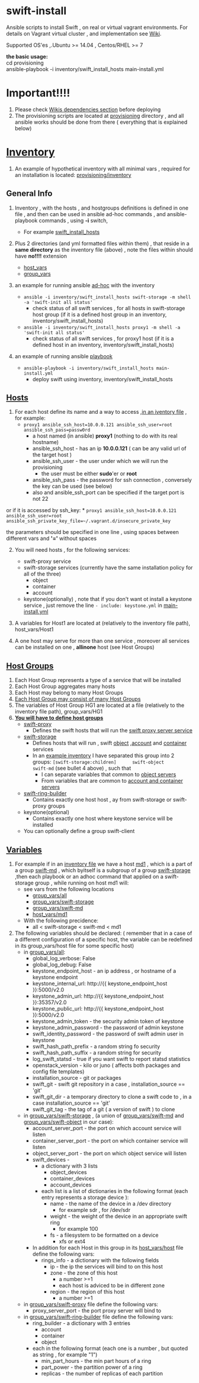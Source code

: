 # swift-install
Ansible scripts to install Swift , on real or virtual vagrant environments. For details on Vagrant virtual cluster , and implementation see [Wiki](https://github.com/Open-I-Beam/swift-install/wiki).

Supported OS'es ,.Ubuntu >= 14.04 , Centos/RHEL >= 7

**the basic usage:**    
cd provisioning    
ansible-playbook -i inventory/swift_install_hosts main-install.yml

# Important!!!!   
1. Please check [Wikis dependencies section](https://github.com/Open-I-Beam/swift-install/wiki/Dependencies) before deploying 
2. The provisioning scripts are located at [provisioning](https://github.com/Open-I-Beam/swift-install/tree/master/provisioning) directory , and all ansible works should be done from there ( everything that is explained below)   


# [Inventory](http://docs.ansible.com/intro_inventory.html)
1. An example of hypothetical inventory with all minimal vars , required for an installation is located:     [provisioning/inventory](https://github.com/Open-I-Beam/swift-install/tree/master/provisioning/inventory)

## General Info
1. Inventory , with the hosts , and hostgroups definitions is defined in one file , and then can be used in ansible ad-hoc commands , and ansible-playbook commands , using **-i** switch, 
    * For example [swift_install_hosts](https://github.com/Open-I-Beam/swift-install/blob/master/provisioning/inventory/swift_install_hosts)

2. Plus 2 directories (and yml formatted files within them) , that reside in a **same directory** as the inventory file (above) , note the files within should have **no!!!!** extension
    * [host_vars](https://github.com/Open-I-Beam/swift-install/tree/master/provisioning/inventory/host_vars)
    * [group_vars](https://github.com/Open-I-Beam/swift-install/tree/master/provisioning/inventory/group_vars)

3. an example for running ansible [ad-hoc](http://docs.ansible.com/intro_adhoc.html) with the inventory
    * ```ansible -i inventory/swift_install_hosts swift-storage -m shell -a 'swift-init all status'```
       * check status of all swift services , for all hosts in swift-storage host group (if it is a defined host group in an inventory, inventory/swift_install_hosts)
    * ```ansible -i inventory/swift_install_hosts proxy1 -m shell -a 'swift-init all status'```
       * check status of all swift services , for proxy1 host (if it is a defined host in an inventory, inventory/swift_install_hosts)

4. an example of running ansible [playbook](http://docs.ansible.com/playbooks.html)
    * ```ansible-playbook -i inventory/swift_install_hosts main-install.yml```
        * deploy swift using inventory, inventory/swift_install_hosts

## [Hosts](http://docs.ansible.com/intro_inventory.html#hosts-and-groups)
1. For each host define its name and a way to access ,[in an iventory file](https://github.com/Open-I-Beam/swift-install/blob/master/provisioning/inventory/swift_install_hosts) , for example:
     * ```proxy1 ansible_ssh_host=10.0.0.121 ansible_ssh_user=root ansible_ssh_pass=passw0rd```
         * a host named (in ansible) **proxy1** (nothing to do with its real hostname)
         * ansible_ssh_host - has an ip **10.0.0.121** ( can be any valid url of the target host )
         * ansible_ssh_user - the user under which we will run the provisioning
             * the user must be either **sudo**'er or **root**
         * ansible_ssh_pass - the password for ssh connection , conversely the key can be used (see below)
         * also and ansible_ssh_port can be specified if the target port is not 22
         

  or if it is accessed by ssh_key:
     * ```proxy1 ansible_ssh_host=10.0.0.121 ansible_ssh_user=root ansible_ssh_private_key_file=~/.vagrant.d/insecure_private_key```
  
  the parameters should be specified in one line , using spaces between different vars and **'='** without spaces
  
2. You will need hosts , for the following services:
     * swift-proxy service
     * swift-storage services (currently have the same installation policy for all of the three)
         * object  
         * container
         * account
     * keystone(optionally) , note that if you don't want ot install a keystone service , just remove the line ```- include: keystone.yml``` in [main-install.yml](https://github.com/Open-I-Beam/swift-install/blob/master/provisioning/main-install.yml)

3. A variables for Host1 are located at (relatively to the inventory file path), host_vars/Host1 

4. A one host may serve for more than one service , moreover all services can be installed on one , **allinone** host (see Host Groups)


## [Host Groups](http://docs.ansible.com/intro_inventory.html#hosts-and-groups)
1. Each Host Group represents a type of a service that will be installed
2. Each Host Group aggregates many hosts
3. Each Host may belong to many Host Groups
4. [Each Host Group may consist of many Host Groups](http://docs.ansible.com/intro_inventory.html#groups-of-groups-and-group-variables)
5. The variables of Host Group HG1 are located at a file (relatively to the inventory file path), group_vars/HG1
6. [**You will have to define host groups**](https://github.com/Open-I-Beam/swift-install/blob/master/provisioning/inventory/swift_install_hosts)
    * [swift-proxy](https://github.com/Open-I-Beam/swift-install/blob/master/provisioning/inventory/group_vars/swift-proxy)
        * Defines the swift hosts that will run the [swift proxy server service](http://docs.openstack.org/juno/config-reference/content/proxy-server-configuration.html) 
    * [swift-storage](https://github.com/Open-I-Beam/swift-install/blob/master/provisioning/inventory/group_vars/swift-storage)
        * Defines hosts that will run , swift [object](http://docs.openstack.org/juno/config-reference/content/object-server-configuration.html) ,[account](http://docs.openstack.org/juno/config-reference/content/account-server-configuration.html) and [container](http://docs.openstack.org/juno/config-reference/content/container-server-configuration.html) services 
        * In an [example inventory](https://github.com/Open-I-Beam/swift-install/blob/master/provisioning/inventory/swift_install_hosts) I have separated this group into 2 groups: ```[swift-storage:children]     
swift-object    
swift-md``` (see bullet 4 above) , such that
             * I can separate variables that common to [object servers](https://github.com/Open-I-Beam/swift-install/blob/master/provisioning/inventory/group_vars/swift-object)
             * From variables that are common to [account and container servers](https://github.com/Open-I-Beam/swift-install/blob/master/provisioning/inventory/group_vars/swift-md)
    * [swift-ring-builder](https://github.com/Open-I-Beam/swift-install/blob/master/provisioning/inventory/group_vars/swift-ring-builder)
        * Contains exactly one host host , ay from swift-storage or swift-proxy groups
    * keystone(optional)
        * Contains exactly one host where keystone service will be installed 
    * You can optionally define a group swift-client


## [Variables](http://docs.ansible.com/playbooks_variables.html)
1. For example if in an [inventory file](https://github.com/Open-I-Beam/swift-install/blob/master/provisioning/inventory/swift_install_hosts) we have a host [md1](https://github.com/Open-I-Beam/swift-install/blob/master/provisioning/inventory/host_vars/md1) , which is a part of a group [swift-md](https://github.com/Open-I-Beam/swift-install/blob/master/provisioning/inventory/group_vars/swift-md) , which byitself is a subgroup of a group [swift-storage](https://github.com/Open-I-Beam/swift-install/blob/master/provisioning/inventory/group_vars/swift-storage) ,then each playbook or an adhoc command that applied on a swift-storage group , while running on host md1 will:
    * see vars from the following locations
        * [group_vars/all](https://github.com/Open-I-Beam/swift-install/blob/master/provisioning/inventory/group_vars/all)
        * [group_vars/swift-storage](https://github.com/Open-I-Beam/swift-install/blob/master/provisioning/inventory/group_vars/swift-storage)
        * [group_vars/swift-md](https://github.com/Open-I-Beam/swift-install/blob/master/provisioning/inventory/group_vars/swift-md)
        * [host_vars/md1](https://github.com/Open-I-Beam/swift-install/blob/master/provisioning/inventory/host_vars/md1)
    * With the following precidence:
        * all < swift-storage < swift-md < md1 
2. The following variables should be declared: ( remember that in a case of a different configuration of a specific host, the variable can be redefined in its group_vars/host file for some specific host)
    * in [group_vars/all](https://github.com/Open-I-Beam/swift-install/blob/master/provisioning/inventory/group_vars/all):    
         * global_log_verbose: False
         * global_log_debug: False
         * keystone_endpoint_host - an ip address , or hostname of a keystone endpoint
         * keystone_internal_url: http://{{ keystone_endpoint_host }}:5000/v2.0
         * keystone_admin_url: http://{{ keystone_endpoint_host }}:35357/v2.0
         * keystone_public_url: http://{{ keystone_endpoint_host }}:5000/v2.0
         * keystone_admin_token - the security admin token of keystone 
         * keystone_admin_password - the password of admin keystone
         * swift_identity_password - the password of swift admin user in keystone
         * swift_hash_path_prefix - a random string fo security
         * swift_hash_path_suffix - a random string for security
         * log_swift_statsd - true if you want swift to report statsd statistics
         * openstack_version - kilo or juno ( affects both packages and config file templates)
         * installation_source - git or packages
         * swift_git - swift git repository in a case , installation_source == 'git'
         * swift_git_dir - a temporary directory to clone a swift code to , in a case installation_source == 'git'
         * swift_git_tag - the tag of a git ( a version of swift ) to clone 
    * in [group_vars/swift-storage](https://github.com/Open-I-Beam/swift-install/blob/master/provisioning/inventory/group_vars/swift-storage) , (a union of [group_vars/swift-md](https://github.com/Open-I-Beam/swift-install/blob/master/provisioning/inventory/group_vars/swift-md) and [group_vars/swift-object](https://github.com/Open-I-Beam/swift-install/blob/master/provisioning/inventory/group_vars/swift-object) in our case):
         * account_server_port - the port on which account service will listen
         * container_server_port - the port on which container service will listen
         * object_server_port - the port on which object service will listen
         * swift_devices - 
            * a dictionary with 3 lists
               * object_devices
               * container_devices
               * account_devices
            * each list is a list of dictionaries in the following format (each entry represents a storage device ):
               * name - the name of the device in a /dev directory 
                   * for example sdr , for /dev/sdr
               * weight - the weight of the device in an appropriate swift ring
                   * for example 100 
               * fs - a filesystem to be formatted on a device
                   * xfs or ext4 
         * In addition for each Host in this group in its [host_vars/host](https://github.com/Open-I-Beam/swift-install/blob/master/provisioning/inventory/host_vars/object1) file define the following vars:
            * rings_info - a dictionary with the following fields
               * ip - the ip the services will bind to on this host 
               * zone - the zone of this host 
                  * a number >=1
                  * each host is adviced to be in different zone
               * region - the region of this host
                  * a number >=1
    * in [group_vars/swift-proxy](https://github.com/Open-I-Beam/swift-install/blob/master/provisioning/inventory/group_vars/swift-proxy) file define the following vars:
        * proxy_server_port - the port proxy server will bind to 
    * in [group_vars/swift-ring-builder](https://github.com/Open-I-Beam/swift-install/blob/master/provisioning/inventory/group_vars/swift-ring-builder) file define the following vars:
        * ring_builder - a dictionary with 3 entries
           * account
           * container
           * object
        * each in the following format (each one is a number , but quoted as string , for example "1")
           * min_part_hours - the min part hours of a ring
           * part_power - the partition power of a ring
           * replicas - the number of replicas of each partition
